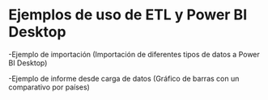 # Ejemplos de uso de ETL y Power BI Desktop

-Ejemplo de importación (Importación de diferentes tipos de datos a Power BI Desktop)

-Ejemplo de informe desde carga de datos (Gráfico de barras con un comparativo por países)
